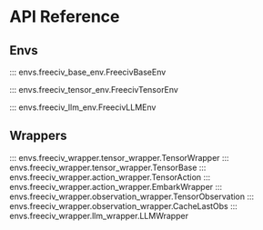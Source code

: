# API Reference

## Envs
::: envs.freeciv_base_env.FreecivBaseEnv

::: envs.freeciv_tensor_env.FreecivTensorEnv

::: envs.freeciv_llm_env.FreecivLLMEnv

## Wrappers
::: envs.freeciv_wrapper.tensor_wrapper.TensorWrapper
::: envs.freeciv_wrapper.tensor_wrapper.TensorBase
::: envs.freeciv_wrapper.action_wrapper.TensorAction
::: envs.freeciv_wrapper.action_wrapper.EmbarkWrapper
::: envs.freeciv_wrapper.observation_wrapper.TensorObservation
::: envs.freeciv_wrapper.observation_wrapper.CacheLastObs
::: envs.freeciv_wrapper.llm_wrapper.LLMWrapper
